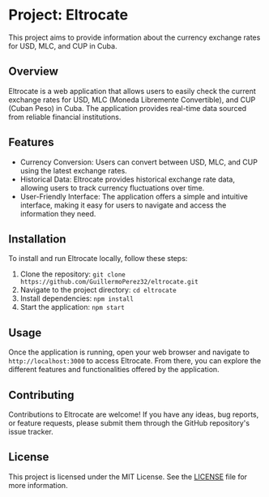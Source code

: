 # Project: Eltrocate

This project aims to provide information about the currency exchange rates for USD, MLC, and CUP in Cuba.

## Overview

Eltrocate is a web application that allows users to easily check the current exchange rates for USD, MLC (Moneda Libremente Convertible), and CUP (Cuban Peso) in Cuba. The application provides real-time data sourced from reliable financial institutions.

## Features

-   Currency Conversion: Users can convert between USD, MLC, and CUP using the latest exchange rates.
-   Historical Data: Eltrocate provides historical exchange rate data, allowing users to track currency fluctuations over time.
-   User-Friendly Interface: The application offers a simple and intuitive interface, making it easy for users to navigate and access the information they need.

## Installation

To install and run Eltrocate locally, follow these steps:

1. Clone the repository: `git clone https://github.com/GuillermoPerez32/eltrocate.git`
2. Navigate to the project directory: `cd eltrocate`
3. Install dependencies: `npm install`
4. Start the application: `npm start`

## Usage

Once the application is running, open your web browser and navigate to `http://localhost:3000` to access Eltrocate. From there, you can explore the different features and functionalities offered by the application.

## Contributing

Contributions to Eltrocate are welcome! If you have any ideas, bug reports, or feature requests, please submit them through the GitHub repository's issue tracker.

## License

This project is licensed under the MIT License. See the [LICENSE](./LICENSE) file for more information.
